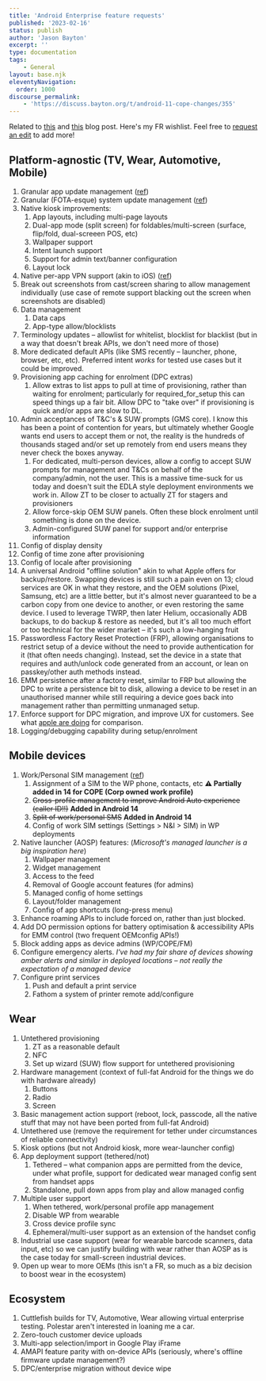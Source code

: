 ```yaml
---
title: 'Android Enterprise feature requests'
published: '2023-02-16'
status: publish
author: 'Jason Bayton'
excerpt: ''
type: documentation
tags: 
    - General
layout: base.njk
eleventyNavigation:
  order: 1000
discourse_permalink:
    - 'https://discuss.bayton.org/t/android-11-cope-changes/355'
---
```


Related to [this](/blog/2022/12/android-features-2023/) and [this](/blog/2019/01/what-id-like-to-see-from-android-enterprise-in-2019/) blog post. Here's my FR wishlist. Feel free to [request an edit](https://github.com/jasonbayton/11ty/blob/main/_src/android/android-enterprise-feature-requests.md) to add more!

## Platform-agnostic (TV, Wear, Automotive, Mobile)

1. Granular app update management ([ref](/blog/2022/12/android-features-2023/#Granular-app-update-management))
2. Granular (FOTA-esque) system update management ([ref](/blog/2022/12/android-features-2023/#Granular-system-update-management))
3. Native kiosk improvements:
    1. App layouts, including multi-page layouts
    2. Dual-app mode (split screen) for foldables/multi-screen (surface, flip/fold, dual-screeen POS, etc)
    3. Wallpaper support
    4. Intent launch support
    5. Support for admin text/banner configuration
    6. Layout lock
4. Native per-app VPN support (akin to iOS) ([ref](/blog/2019/01/what-id-like-to-see-from-android-enterprise-in-2019/#Native-Per-app-VPN))
5. Break out screenshots from cast/screen sharing to allow management individually (use case of remote support blacking out the screen when screenshots are disabled)
6. Data management
    1. Data caps
    2. App-type allow/blocklists
7. Terminology updates – allowlist for whitelist, blocklist for blacklist (but in a way that doesn't break APIs, we don't need more of those)
8. More dedicated default APIs (like SMS recently – launcher, phone, browser, etc, etc). Preferred intent _works_ for tested use cases but it could be improved.
9. Provisioning app caching for enrolment (DPC extras)
    1. Allow extras to list apps to pull at time of provisioning, rather than waiting for enrolment; particularly for required\_for\_setup this can speed things up a fair bit. Allow DPC to "take over" if provisioning is quick and/or apps are slow to DL.
10. Admin acceptances of T&C's & SUW prompts (GMS core). I know this has been a point of contention for years, but ultimately whether Google wants end users to accept them or not, the reality is the hundreds of thousands staged and/or set up remotely from end users means they never check the boxes anyway.
    1. For dedicated, multi-person devices, allow a config to accept SUW prompts for management and T&Cs on behalf of the company/admin, not the user. This is a massive time-suck for us today and doesn't suit the EDLA style deployment environments we work in. Allow ZT to be closer to actually ZT for stagers and provisioners
    2. Allow force-skip OEM SUW panels. Often these block enrolment until something is done on the device.
    3. Admin-configured SUW panel for support and/or enterprise information
11. Config of display density
12. Config of time zone after provisioning
13. Config of locale after provisioning
14. A universal Android "offline solution" akin to what Apple offers for backup/restore. Swapping devices is still such a pain even on 13; cloud services are OK in what they restore, and the OEM solutions (Pixel, Samsung, etc) are a little better, but it's almost never guaranteed to be a carbon copy from one device to another, or even restoring the same device. I used to leverage TWRP, then later Helium, occasionally ADB backups, to do backup & restore as needed, but it's all too much effort or too technical for the wider market – it's such a low-hanging fruit
15. Passwordless Factory Reset Protection (FRP), allowing organisations to restrict setup of a device without the need to provide authentication for it (that often needs changing). Instead, set the device in a state that requires and auth/unlock code generated from an account, or lean on passkey/other auth methods instead.
16. EMM persistence after a factory reset, similar to FRP but allowing the DPC to write a persistence bit to disk, allowing a device to be reset in an unauthorised manner while still requiring a device goes back into management rather than permitting unmanaged setup.
17. Enforce support for DPC migration, and improve UX for customers. See what [apple are doing](https://9to5mac.com/2023/07/29/an-upgrade-return-to-service-will-increase-mdm-vendor-flexibility/) for comparison.
18. Logging/debugging capability during setup/enrolment

## Mobile devices

1. Work/Personal SIM management ([ref](/blog/2019/01/what-id-like-to-see-from-android-enterprise-in-2019/#Work-profile-SIM-management))
    1. Assignment of a SIM to the WP phone, contacts, etc <span style="color:var(--blood-orange);"><b>⚠️ Partially added in 14 for COPE (Corp owned work profile)</b></span>
    2. ~~Cross-profile management to improve Android Auto experience (caller ID!!)~~ <span style="color:var(--blood-orange);"><b>Added in Android 14</b></span> 
    3. ~~Split of work/personal SMS~~ <span style="color:var(--blood-orange);"><b>Added in Android 14</b></span>
    4. Config of work SIM settings (Settings > N&I > SIM) in WP deployments
2. Native launcher (AOSP) features: (_Microsoft's managed launcher is a big inspiration here_)
    1. Wallpaper management
    2. Widget management
    3. Access to the feed
    4. Removal of Google account features (for admins)
    5. Managed config of home settings
    6. Layout/folder management
    7. Config of app shortcuts (long-press menu)
3. Enhance roaming APIs to include forced on, rather than just blocked.
4. Add DO permission options for battery optimisation & accessibility APIs for EMM control (two frequent OEMconfig APIs!)
5. Block adding apps as device admins (WP/COPE/FM)
6. Configure emergency alerts. _I've had my fair share of devices showing amber alerts and similar in deployed locations – not really the expectation of a managed device_
7. Configure print services
    1. Push and default a print service
    2. Fathom a system of printer remote add/configure

## Wear

1. Untethered provisioning
    1. ZT as a reasonable default
    2. NFC
    3. Set up wizard (SUW) flow support for untethered provisioning
2. Hardware management (context of full-fat Android for the things we do with hardware already)
    1. Buttons
    2. Radio 
    3. Screen
3. Basic management action support (reboot, lock, passcode, all the native stuff that may not have been ported from full-fat Android)
4. Untethered use (remove the requirement for tether under circumstances of reliable connectivity)
5. Kiosk options (but not Android kiosk, more wear-launcher config)
6. App deployment support (tethered/not)
    1. Tethered – what companion apps are permitted from the device, under what profile, support for dedicated wear managed config sent from handset apps
    2. Standalone, pull down apps from play and allow managed config
7. Multiple user support
    1. When tethered, work/personal profile app management
    2. Disable WP from wearable
    3. Cross device profile sync
    4. Ephemeral/multi-user support as an extension of the handset config
8. Industrial use case support (wear for wearable barcode scanners, data input, etc) so we can justify building with wear rather than AOSP as is the case today for small-screen industrial devices.
9. Open up wear to more OEMs (this isn't a FR, so much as a biz decision to boost wear in the ecosystem)

## Ecosystem 

1. Cuttlefish builds for TV, Automotive, Wear allowing virtual enterprise testing. Polestar aren't interested in loaning me a car.
2. Zero-touch customer device uploads
3. Multi-app selection/import in Google Play iFrame
4. AMAPI feature parity with on-device APIs (seriously, where's offline firmware update management?)
5. DPC/enterprise migration without device wipe